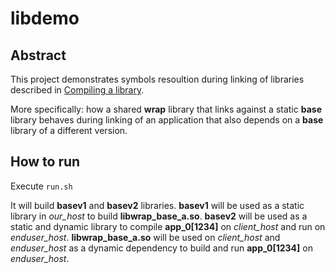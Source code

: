 # libdemo
## Abstract
This project demonstrates symbols resoultion during linking of libraries described in [Compiling a library](https://prodev.life/compiling-a-library/).

More specifically: how a shared **wrap** library that links against a static **base** library behaves during linking of an application that also depends on a **base** library of a different version.

## How to run
Execute ```run.sh```

It will build **basev1** and **basev2** libraries. **basev1** will be used as a static library in *our_host* to build **libwrap_base_a.so**. **basev2** will be used as a static and dynamic library to compile **app_0[1234]** on *client_host* and run on *enduser_host*. **libwrap_base_a.so** will be used on *client_host* and *enduser_host* as a dynamic dependency to build and run **app_0[1234]** on *enduser_host*.


